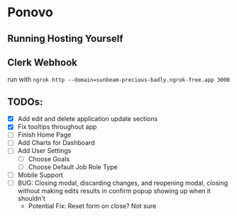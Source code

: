 # Ponovo

## Running Hosting Yourself

## Clerk Webhook

run with `ngrok http --domain=sunbeam-precious-badly.ngrok-free.app 3000`

## TODOs:

- [x] Add edit and delete application update sections
- [x] Fix tooltips throughout app
- [ ] Finish Home Page
- [ ] Add Charts for Dashboard
- [ ] Add User Settings
  - [ ] Choose Goals
  - [ ] Choose Default Job Role Type
- [ ] Mobile Support
- [ ] BUG: Closing modal, discarding changes, and reopening modal, closing without making edits results in confirm popup showing up when it shouldn't
  - Potential Fix: Reset form on close? Not sure
